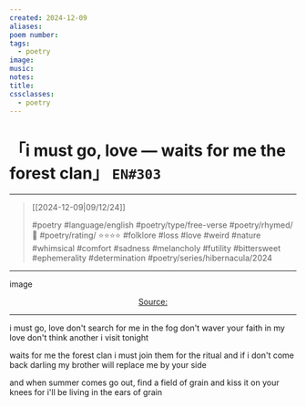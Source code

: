 ```yaml
---
created: 2024-12-09
aliases:
poem number:
tags:
  - poetry
image:
music:
notes:
title:
cssclasses:
  - poetry
---
```

# 「i must go, love — waits for me the forest clan」 `EN#303`

---

> [[2024-12-09|09/12/24]]
> 
> #poetry 
> #language/english 
> #poetry/type/free-verse 
> #poetry/rhymed/ 🔴 
> #poetry/rating/ ⭐⭐⭐⭐ 
> #folklore #loss #love #weird #nature #whimsical #comfort #sadness #melancholy #futility #bittersweet #ephemerality #determination #poetry/series/hibernacula/2024 

---

image

<center class="img_caption"><a href="https://" class="source-link">Source: </a></center>

---

i must go, love
don't search for me in the fog
don't waver your faith in my love
don't think another i visit tonight 

waits for me the forest clan
i must join them for the ritual
and if i don't come back darling
my brother will replace me by your side

and when summer comes
go out, find a field of grain
and kiss it on your knees
for i'll be living in the ears of grain